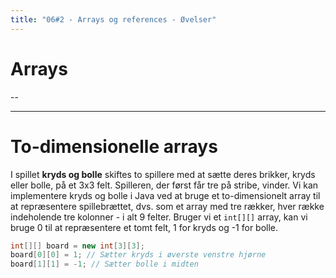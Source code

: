 ```yaml
---
title: "06#2 - Arrays og references - Øvelser"
---
```

<!-- .slide: class="ek-academic-fire" -->
# Arrays

--

---

# To-dimensionelle arrays

I spillet **kryds og bolle** skiftes to spillere med at sætte deres brikker, kryds eller bolle, på et 3x3 felt. Spilleren, der først får tre på stribe, vinder. Vi kan implementere kryds og bolle i Java ved at bruge et to-dimensionelt array til at repræsentere spillebrættet, dvs. som et array med tre rækker, hver række indeholende tre kolonner - i alt 9 felter. Bruger vi et `int[][]` array, kan vi bruge 0 til at repræsentere et tomt felt, 1 for kryds og -1 for bolle. 

```java
int[][] board = new int[3][3];
board[0][0] = 1; // Sætter kryds i øverste venstre hjørne
board[1][1] = -1; // Sætter bolle i midten




```